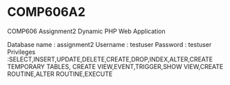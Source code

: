 # COMP606A2
COMP606 Assignment2
Dynamic PHP Web Application

Database name : assignment2
Username : testuser
Password : testuser
Privileges :SELECT,INSERT,UPDATE,DELETE,CREATE,DROP,INDEX,ALTER,CREATE TEMPORARY TABLES, CREATE VIEW,EVENT,TRIGGER,SHOW VIEW,CREATE ROUTINE,ALTER ROUTINE,EXECUTE
